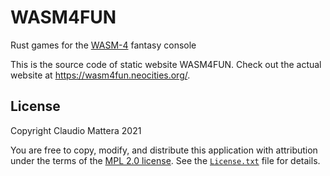 WASM4FUN
====

Rust games for the [WASM-4] fantasy console

This is the source code of static website WASM4FUN.
Check out the actual website at <https://wasm4fun.neocities.org/>.

[WASM-4]: https://wasm4.org/


License
----

Copyright Claudio Mattera 2021

You are free to copy, modify, and distribute this application with attribution under the terms of the [MPL 2.0 license]. See the [`License.txt`](./License.txt) file for details.

[MPL 2.0 license]: https://opensource.org/licenses/MPL-2.0
